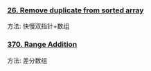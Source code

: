 ### [26. Remove duplicate from sorted array](./26/)

方法: 快慢双指针+数组

### [370. Range Addition](./370/)

方法: 差分数组

